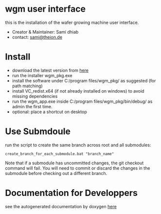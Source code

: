 # wgm user interface
this is the installation of the wafer growing machine user interface.

* Creator & Maintainer: Sami dhiab
* contact: sami@theion.de

# Install

* download the latest version from [here](https://github.com/theion-batteries/soft_wgm_installer_update)
* run the installer wgm_pkg.exe
* install the software under C:/program files/wgm_pkg/ as suggested (for path matching)
* install VC_redist.x64 (if not already installed on windows) to avoid missing dependencies
* run the wgm_app.exe inside C:/program files/wgm_pkg/bin/debug/ as admin the first time. 
* optional: place a shortcut on desktop

# Use Submdoule
run the script to create the same branch across root and all submodules:

```batch
create_branch_for_each_submodule.bat "branch_name"
```
Note that if a submodule has uncommitted changes, the git checkout command will fail. You will need to commit or discard the changes in the submodule before checking out a different branch.
# Documentation for Developpers

see the autogenerated documentation by doxygen [here](https://theionsami.github.io/soft_wgm_user_interface_qt_cpp/)